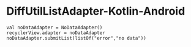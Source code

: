 # DiffUtilListAdapter-Kotlin-Android

```
val noDataAdapter = NoDataAdapter()
recyclerView.adapter = noDataAdapter
noDataAdapter.submitList(listOf("error","no data"))
```
